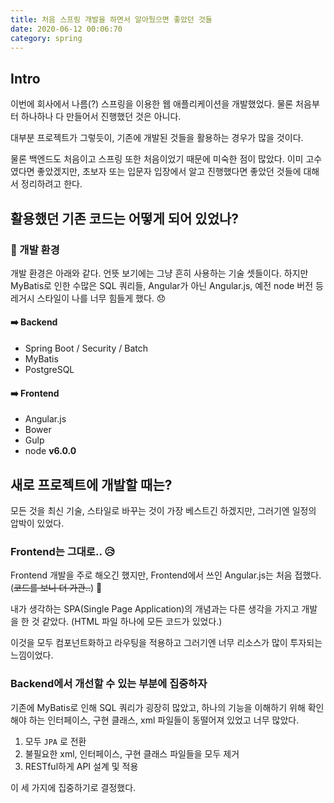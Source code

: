 ```yaml
---
title: 처음 스프링 개발을 하면서 알아뒀으면 좋았던 것들
date: 2020-06-12 00:06:70
category: spring
---
```


## Intro

이번에 회사에서 나름(?) 스프링을 이용한 웹 애플리케이션을 개발했었다. 물론 처음부터 하나하나 다 만들어서 진행했던 것은 아니다.

대부분 프로젝트가 그렇듯이, 기존에 개발된 것들을 활용하는 경우가 많을 것이다.

물론 백엔드도 처음이고 스프링 또한 처음이었기 때문에 미숙한 점이 많았다. 이미 고수였다면 좋았겠지만, 초보자 또는 입문자 입장에서 알고 진행했다면 좋았던 것들에 대해서 정리하려고 한다.



## 활용했던 기존 코드는 어떻게 되어 있었나?

### :wrench: 개발 환경

개발 환경은 아래와 같다. 언뜻 보기에는 그냥 흔히 사용하는 기술 셋들이다. 하지만 MyBatis로 인한 수많은 SQL 쿼리들, Angular가 아닌 Angular.js, 예전 node 버전 등 레거시 스타일이 나를 너무 힘들게 했다. :disappointed:

#### :arrow_right: Backend

- Spring Boot / Security / Batch
- MyBatis
- PostgreSQL

#### :arrow_right: Frontend

- Angular.js
- Bower
- Gulp
- node **v6.0.0**



## 새로 프로젝트에 개발할 때는?

모든 것을 최신 기술, 스타일로 바꾸는 것이 가장 베스트긴 하겠지만, 그러기엔 일정의 압박이 있었다.

### Frontend는 그대로.. :disappointed_relieved:

Frontend 개발을 주로 해오긴 했지만, Frontend에서 쓰인 Angular.js는 처음 접했다. (~~코드를 보니 더 가관..~~) :thinking:

내가 생각하는 SPA(Single Page Application)의 개념과는 다른 생각을 가지고 개발을 한 것 같았다. (HTML 파일 하나에 모든 코드가 있었다.)

이것을 모두 컴포넌트화하고 라우팅을 적용하고 그러기엔 너무 리소스가 많이 투자되는 느낌이었다.

### Backend에서 개선할 수 있는 부분에 집중하자

기존에 MyBatis로 인해 SQL 쿼리가 굉장히 많았고, 하나의 기능을 이해하기 위해 확인해야 하는 인터페이스, 구현 클래스, xml 파일들이 동떨어져 있었고 너무 많았다.

1. 모두 `JPA` 로 전환
2. 불필요한 xml, 인터페이스, 구현 클래스 파일들을 모두 제거
3. RESTful하게 API 설계 및 적용

이 세 가지에 집중하기로 결정했다.